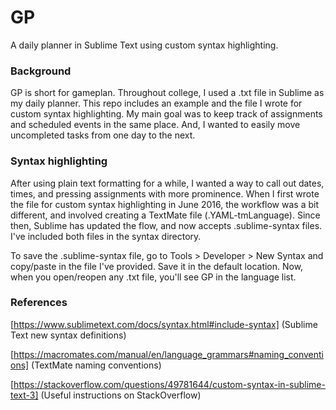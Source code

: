 # GP
A daily planner in Sublime Text using custom syntax highlighting.

### Background
GP is short for gameplan. Throughout college, I used a .txt file in Sublime as my daily planner. This repo includes an example and the file I wrote for custom syntax highlighting. My main goal was to keep track of assignments and scheduled events in the same place. And, I wanted to easily move uncompleted tasks from one day to the next.

### Syntax highlighting
After using plain text formatting for a while, I wanted a way to call out dates, times, and pressing assignments with more prominence. When I first wrote the file for custom syntax highlighting in June 2016, the workflow was a bit different, and involved creating a TextMate file (.YAML-tmLanguage). Since then, Sublime has updated the flow, and now accepts .sublime-syntax files. I've included both files in the syntax directory.

To save the .sublime-syntax file, go to Tools > Developer > New Syntax and copy/paste in the file I've provided. Save it in the default location. Now, when you open/reopen any .txt file, you'll see GP in the language list. 

### References
[https://www.sublimetext.com/docs/syntax.html#include-syntax] 
(Sublime Text new syntax definitions)

[https://macromates.com/manual/en/language_grammars#naming_conventions]
(TextMate naming conventions)

[https://stackoverflow.com/questions/49781644/custom-syntax-in-sublime-text-3]
(Useful instructions on StackOverflow)